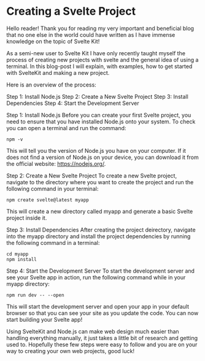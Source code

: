 # Creating a Svelte Project

Hello reader! Thank you for reading my very important and beneficial blog that no one else in the world could have written as I have immense knowledge on the topic of Svelte Kit!

As a semi-new user to Svelte Kit I have only recently taught myself the process of creating new projects with svelte and the general idea of using a terminal. In this blog-post I will explain, with examples, how to get started with SvelteKit and making a new project.

Here is an overview of the process:

Step 1: Install Node.js
Step 2: Create a New Svelte Project
Step 3: Install Dependencies
Step 4: Start the Development Server

Step 1: Install Node.js
Before you can create your first Svelte project, you need to ensure that you have installed Node.js onto your system. To check you can open a terminal and run the command:
 ```
npm -v 
```
This will tell you the version of Node.js you have on your computer. If it does not find a version of Node.js on your device, you can download it from the official website: https://nodejs.org/.

Step 2: Create a New Svelte Project
To create a new Svelte project, navigate to the directory where you want to create the project and run the following command in your terminal:
```
npm create svelte@latest myapp
```
This will create a new directory called myapp and generate a basic Svelte project inside it.

Step 3: Install Dependencies
After creating the project deirectory, navigate into the myapp directory and install the project dependencies by running the following command in a terminal:
```
cd myapp
npm install
```

Step 4: Start the Development Server
To start the development server and see your Svelte app in action, run the following command while in your myapp directory:
```
npm run dev -- --open
```
This will start the development server and open your app in your default browser so that you can see your site as you update the code. You can now start building your Svelte app!

Using SvelteKit and Node.js can make web design much easier than handling everything manually, it just takes a little bit of research and getting used to. Hopefully these few steps were easy to follow and you are on your way to creating your own web projects, good luck!
